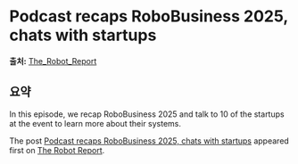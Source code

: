 # Podcast recaps RoboBusiness 2025, chats with startups

**출처:** [The_Robot_Report](https://www.therobotreport.com/robobusiness-2025-pitchfire-recap/)

## 요약
In this episode, we recap RoboBusiness 2025 and talk to 10 of the startups at the event to learn more about their systems.

The post [Podcast recaps RoboBusiness 2025, chats with startups](https://www.therobotreport.com/robobusiness-2025-pitchfire-recap/) appeared first on [The Robot Report](https://www.therobotreport.com).

